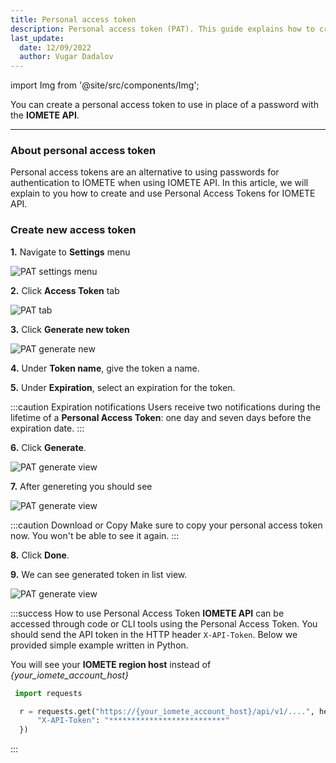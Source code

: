 ```yaml
---
title: Personal access token
description: Personal access token (PAT). This guide explains how to create personal access token in IOMETE
last_update:
  date: 12/09/2022
  author: Vugar Dadalov
---
```


import Img from '@site/src/components/Img';

You can create a personal access token to use in place of a password with the **IOMETE API**.

---

### About personal access token

Personal access tokens are an alternative to using passwords for authentication to IOMETE when using IOMETE API. In this article, we will explain to you how to create and use Personal Access Tokens for IOMETE API.


### Create new access token

**1.** Navigate to **Settings** menu
   
<Img src="/img/user-guide/pat/pat-go-to-settings.png"
  alt="PAT settings menu" maxWidth="256px"/>

**2.** Click **Access Token** tab
   
<Img src="/img/user-guide/pat/pat-tab.png"
  alt="PAT tab"/>


**3.** Click **Generate new token**

<Img src="/img/user-guide/pat/pat-generate.png"
  alt="PAT generate new"/>

**4.** Under **Token name**, give the token a name.

**5.** Under **Expiration**, select an expiration for the token.

:::caution Expiration notifications
Users receive two notifications during the lifetime of a **Personal Access Token**: one day and seven days before the expiration date.
:::

**6.** Click **Generate**.

<Img src="/img/user-guide/pat/pat-generate-view.png"
  alt="PAT generate view" maxWidth="456px"/>

**7.** After genereting you should see

<Img src="/img/user-guide/pat/pat-generated-view.png"
  alt="PAT generate view" maxWidth="456px"/>

:::caution Download or Copy
Make sure to copy your personal access token now. You won't be able to see it again.
:::

**8.** Click **Done**.
   
**9.** We can see generated token in list view.

<Img src="/img/user-guide/pat/pat-list.png"
  alt="PAT generate view"/>




:::success How to use Personal Access Token
**IOMETE API** can be accessed through code or CLI tools using the Personal Access Token. You should send the API token in the HTTP header `X-API-Token`. Below we provided simple example written in Python. 

You will see your **IOMETE region host** instead of *{your_iomete_account_host}*

```python
 import requests

  r = requests.get("https://{your_iomete_account_host}/api/v1/....", headers = {
	  "X-API-Token": "**************************"
  })
```

:::